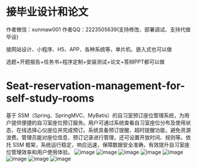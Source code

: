 # 接毕业设计和论文
作者微信：xunmaw001  作者QQ：2223505639(支持修改、部署调试、支持代做毕设)

接网站设计、小程序、H5、APP、各种系统等，单片机、嵌入式也可以做

选题+开题报告+任务书+程序定制+安装测试+论文+答辩PPT都可以做
# Seat-reservation-management-for-self-study-rooms
基于 SSM（Spring、SpringMVC、MyBatis）的自习室预订座位管理系统，为用户提供便捷的自习室座位预订服务。用户可通过系统查看自习室座位分布及使用状态，在线选择心仪座位并完成预订。系统具备预订提醒、超时提醒功能，避免资源浪费。管理员能对座位信息、预订记录进行管理，还可设置开放时间、规则等。依托 SSM 框架，系统运行稳定，响应迅速，保障数据安全准确，有效提升自习室座位管理效率和用户使用体验。 
![image](https://github.com/user-attachments/assets/e1d7575e-cb34-4837-aaa4-fc14800bceb8)
![image](https://github.com/user-attachments/assets/c2dc6e02-01e9-4a49-8468-ff3a3e8437bc)
![image](https://github.com/user-attachments/assets/d9b93799-8d95-4d78-976d-3ce447531c23)
![image](https://github.com/user-attachments/assets/08f4d9e8-bc16-487c-850c-ebdd19fc7f02)
![image](https://github.com/user-attachments/assets/a728f4ed-844b-4211-9752-37bbbae2fced)
![image](https://github.com/user-attachments/assets/84a02d8a-73b6-49f9-9bc3-15063cd16730)
![image](https://github.com/user-attachments/assets/14d1d045-fa31-4283-a5fc-4158d19ea318)
![image](https://github.com/user-attachments/assets/d6425b65-5565-4173-b876-65bf1b468367)
